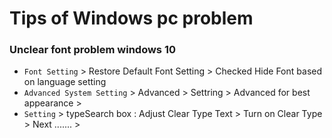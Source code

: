 #  Tips of Windows pc problem 

### Unclear font  problem windows 10 
- `Font Setting` > Restore Default Font Setting > Checked Hide Font based on language setting 
- `Advanced System Setting` > Advanced > Settring > Advanced for best appearance > 
- `Setting` > typeSearch box :  Adjust Clear Type Text > Turn on Clear Type > Next ....... > 
